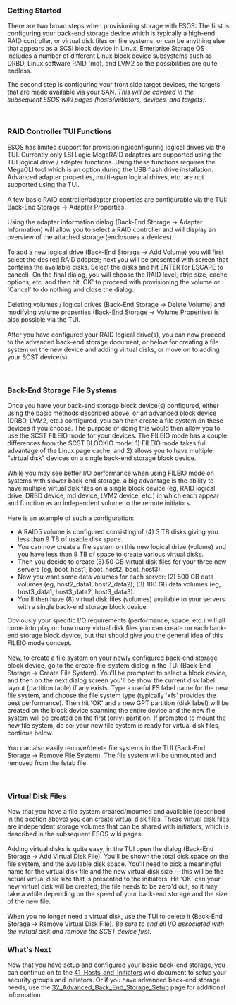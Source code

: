 ### Getting Started ###
There are two broad steps when provisioning storage with ESOS: The first is configuring your back-end storage device which is typically a high-end RAID controller, or virtual disk files on file systems, or can be anything else that appears as a SCSI block device in Linux. Enterprise Storage OS includes a number of different Linux block device subsystems such as DRBD, Linux software RAID (md), and LVM2 so the possibilities are quite endless.

The second step is configuring your front side target devices, the targets that are made available via your SAN. _This will be covered in the subsequent ESOS wiki pages (hosts/initiators, devices, and targets)._

<br>

<h3>RAID Controller TUI Functions</h3>
ESOS has limited support for provisioning/configuring logical drives via the TUI. Currently only LSI Logic MegaRAID adapters are supported using the TUI logical drive / adapter functions. Using these functions requires the MegaCLI tool which is an option during the USB flash drive installation. Advanced adapter properties, multi-span logical drives, etc. are not supported using the TUI.<br>
<br>
A few basic RAID controller/adapter properties are configurable via the TUI: Back-End Storage -> Adapter Properties<br>
<br>
Using the adapter information dialog (Back-End Storage -> Adapter Information) will allow you to select a RAID controller and will display an overview of the attached storage (enclosures + devices).<br>
<br>
To add a new logical drive (Back-End Storage -> Add Volume) you will first select the desired RAID adapter; next you will be presented with screen that contains the available disks. Select the disks and hit ENTER (or ESCAPE to cancel). On the final dialog, you will choose the RAID level, strip size, cache options, etc. and then hit 'OK' to proceed with provisioning the volume or 'Cancel' to do nothing and close the dialog.<br>
<br>
Deleting volumes / logical drives (Back-End Storage -> Delete Volume) and modifying volume properties (Back-End Storage -> Volume Properties) is also possible via the TUI.<br>
<br>
After you have configured your RAID logical drive(s), you can now proceed to the advanced back-end storage document, or below for creating a file system on the new device and adding virtual disks, or move on to adding your SCST device(s).<br>
<br>
<br>

<h3>Back-End Storage File Systems</h3>
Once you have your back-end storage block device(s) configured, either using the basic methods described above, or an advanced block device (DRBD, LVM2, etc.) configured, you can then create a file system on these devices if you choose. The purpose of doing this would then allow you to use the SCST FILEIO mode for your devices. The FILEIO mode has a couple differences from the SCST BLOCKIO mode: 1) FILEIO mode takes full advantage of the Linux page cache, and 2) allows you to have multiple "virtual disk" devices on a single back-end storage block device.<br>
<br>
While you may see better I/O performance when using FILEIO mode on systems with slower back-end storage, a big advantage is the ability to have multiple virtual disk files on a single block device (eg, RAID logical drive, DRBD device, md device, LVM2 device, etc.) in which each appear and function as an independent volume to the remote initiators.<br>
<br>
Here is an example of such a configuration:<br>
<ul><li>A RAID5 volume is configured consisting of (4) 3 TB disks giving you less than 9 TB of usable disk space.<br>
</li><li>You can now create a file system on this new logical drive (volume) and you have less than 9 TB of space to create various virtual disks.<br>
</li><li>Then you decide to create (3) 50 GB virtual disk files for your three new servers (eg, boot_host1, boot_host2, boot_host3).<br>
</li><li>Now you want some data volumes for each server: (2) 500 GB data volumes (eg, host2_data1, host2_data2); (3) 100 GB data volumes (eg, host3_data1, host3_data2, host3_data3).<br>
</li><li>You'll then have (8) virtual disk files (volumes) available to your servers with a single back-end storage block device.</li></ul>

Obviously your specific I/O requirements (performance, space, etc.) will all come into play on how many virtual disk files you can create on each back-end storage block device, but that should give you the general idea of this FILEIO mode concept.<br>
<br>
Now, to create a file system on your newly configured back-end storage block device, go to the create-file-system dialog in the TUI (Back-End Storage -> Create File System). You'll be prompted to select a block device, and then on the next dialog screen you'll be show the current disk label layout (partition table) if any exists. Type a useful FS label name for the new file system, and choose the file system type (typically 'xfs' provides the best performance). Then hit 'OK' and a new GPT partition (disk label) will be created on the block device spanning the entire device and the new file system will be created on the first (only) partition. If prompted to mount the new file system, do so; your new file system is ready for virtual disk files, continue below.<br>
<br>
You can also easily remove/delete file systems in the TUI (Back-End Storage -> Remove File System). The file system will be unmounted and removed from the fstab file.<br>
<br>
<br>

<h3>Virtual Disk Files</h3>
Now that you have a file system created/mounted and available (described in the section above) you can create virtual disk files. These virtual disk files are independent storage volumes that can be shared with initiators, which is described in the subsequent ESOS wiki pages.<br>
<br>
Adding virtual disks is quite easy; in the TUI open the dialog (Back-End Storage -> Add Virtual Disk File). You'll be shown the total disk space on the file system, and the available disk space. You'll need to pick a meaningful name for the virtual disk file and the new virtual disk size -- this will be the actual virtual disk size that is presented to the initiators. Hit 'OK' can your new virtual disk will be created; the file needs to be zero'd out, so it may take a while depending on the speed of your back-end storage and the size of the new file.<br>
<br>
When you no longer need a virtual disk, use the TUI to delete it (Back-End Storage -> Remove Virtual Disk File). <i>Be sure to end all I/O associated with the virtual disk and remove the SCST device first.</i>

<br>

<h3>What's Next</h3>
Now that you have setup and configured your basic back-end storage, you can continue on to the <a href='41_Hosts_and_Initiators.md'>41_Hosts_and_Initiators</a> wiki document to setup your security groups and initiators. Or if you have advanced back-end storage needs, use the <a href='32_Advanced_Back_End_Storage_Setup.md'>32_Advanced_Back_End_Storage_Setup</a> page for additional information.